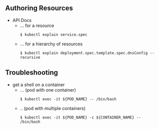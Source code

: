 
## Authoring Resources

- API Docs
    - ... for a resource
        ```console
        $ kubectl explain service.spec
        ```
    - ... for a hierarchy of resources
        ```console
        $ kubectl explain deployment.spec.template.spec.dnsConfig --recursive
        ```

## Troubleshooting

- get a shell on a container
    - ... (pod with one container)
        ```console
        $ kubectl exec -it ${POD_NAME} -- /bin/bash
        ```
    - .. (pod with multiple containers)
        ```console
        $ kubectl exec -it ${POD_NAME} -c ${CONTAINER_NAME} -- /bin/bash
        ```

